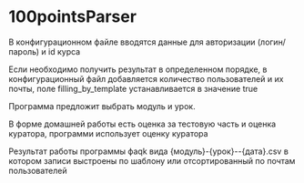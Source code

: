 # 100pointsParser

В конфигурационном файле вводятся данные для авторизации (логин/пароль) и id курса

Если необходимо получить результат в определенном порядке, в конфигурационный файл добавляется количество пользователей и их почты, поле filling_by_template устанавливается в значение true

Программа предложит выбрать модуль и урок. 

В форме домашней работы есть оценка за тестовую часть и оценка куратора, программи использует оценку куратора

Результат работы программы фаqk вида {модуль}-{урок}--{дата}.csv в котором записи выстроены по шаблону или отсортированный по почтам пользователей
